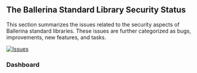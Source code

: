 ## The Ballerina Standard Library Security Status

This section summarizes the issues related to the security aspects of Ballerina standard libraries. These issues are further categorized as bugs, improvements, new features, and tasks.

[![Issues](https://img.shields.io/github/issues/ballerina-platform/ballerina-standard-library/area/security?label=StdLib%20Security)](https://github.com/ballerina-platform/ballerina-standard-library/issues?q=is%3Aopen+is%3Aissue+label%3Aarea%2Fsecurity)

### Dashboard

